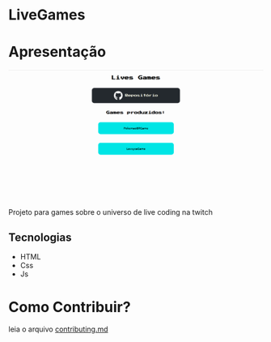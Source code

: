 # LiveGames


# Apresentação

<center>
    <img src="./images/home.PNG">
</center>

Projeto para games sobre o universo de live coding na twitch

## Tecnologias

* HTML
* Css
* Js

# Como Contribuir?

leia o arquivo [contributing.md](./contributing.md)